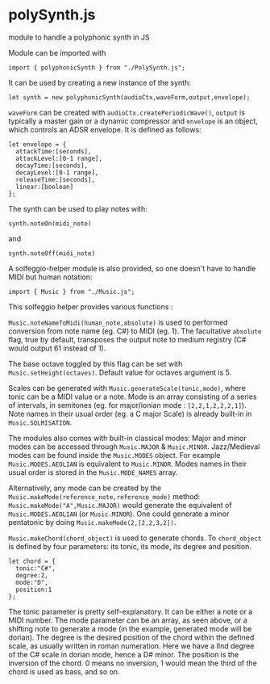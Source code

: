 # polySynth.js
module to handle a polyphonic synth in JS

Module can be imported with

`import { polyphonicSynth } from "./PolySynth.js";`

It can be used by creating a new instance of the synth:

`let synth = new polyphonicSynth(audioCtx,waveForm,output,envelope);`

`waveForm` can be created with `audioCtx.createPeriodicWave()`, `output` is
typically a master gain or a dynamic compressor and `envelope` is an object,
which controls an ADSR envelope. It is defined as follows:

```
let envelope = {
  attackTime:[seconds],
  attackLevel:[0-1 range],
  decayTime:[seconds],
  decayLevel:[0-1 range],
  releaseTime:[seconds],
  linear:[boolean]
};
```

The synth can be used to play notes with:

`synth.noteOn(midi_note)`

and

`synth.noteOff(midi_note)`

A solfeggio-helper module is also provided, so one doesn't have to handle MIDI
but human notation:

`import { Music } from "./Music.js";`

This solfeggio helper provides various functions :

`Music.noteNameToMidi(human_note,absolute)` is used to performed conversion from note
name (eg. C#) to MIDI (eg. 1). The facultative `absolute` flag, true by default,
transposes the output note to medium registry (C# would output 61 instead of 1).

The base octave toggled by this flag can be set with `Music.setHeight(octaves)`.
Default value for octaves argument is 5.

Scales can be generated with `Music.generateScale(tonic,mode)`, where tonic can
be a MIDI value or a note. Mode is an array consisting of a series of intervals,
in semitones (eg. for major/ionian mode : `[2,2,1,2,2,2,1]`). Note names in
their usual order (eg. a C major Scale) is already built-in in
`Music.SOLMISATION`.

The modules also comes with built-in classical modes: Major and minor modes
can be accessed through `Music.MAJOR` & `Music.MINOR`. Jazz/Medieval modes can
be found inside the `Music.MODES` object. For example `Music.MODES.AEOLIAN` is
equivalent to `Music.MINOR`. Modes names in their usual order is stored in the
`Music.MODE_NAMES` array.

Alternatively, any mode can be created by the
`Music.makeMode(reference_note,reference_mode)` method:
`Music.makeMode("A",Music.MAJOR)` would generate the equivalent of
`Music.MODES.AEOLIAN` (or `Music.MINOR`). One could generate a minor
pentatonic by doing `Music.makeMode(2,[2,2,3,2])`.

`Music.makeChord(chord_object)` is used to generate chords. To `chord_object` is
defined by four parameters: its tonic, its mode, its degree and position.

```
let chord = {
  tonic:"C#",
  degree:2,
  mode:"D",
  position:1
};
```

The tonic parameter is pretty self-explanatory. It can be either a note or a
MIDI number. The mode parameter can be an array, as seen above, or a shifting
note to generate a mode (in the example, generated mode will be dorian). The
degree is the desired position of the chord within the defined scale, as usually
written in roman numeration. Here we have a IInd degree of the C# scale in dorian
mode, hence a D# minor. The position is the inversion of the chord. 0 means no
inversion, 1 would mean the third of the chord is used as bass, and so on.
